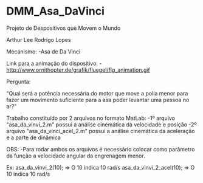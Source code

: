 # DMM_Asa_DaVinci
Projeto de Despositivos que Movem o Mundo

Arthur Lee
Rodrigo Lopes

Mecanismo:
-Asa de Da Vinci

Link para a animação do dispositivo:
  -http://www.ornithopter.de/grafik/fluegel/flg_animation.gif

Pergunta:

"Qual será a potência necessária do motor que move a polia menor para fazer um movimento suficiente para a asa poder levantar uma pessoa no ar?"

Trabalho constituído por 2 arquivos no formato MatLab:
  -1º arquivo "asa_da_vinvi_2.m" possui a análise cinemática da velocidade e posição
  -2º arquivo "asa_da_vinci_acel_2.m" possui a análise cinemática da aceleração e a parte de dinâmica
 
OBS: 
-Para rodar ambos os arquivos é necessário colocar como parâmetro da função a velocidade angular da engrenagem menor.

Ex:
asa_da_vinvi_2(10);   =>  O 10 indica 10 rad/s
asa_da_vinvi_2_acel(10); =>  O 10 indica 10 rad/s


